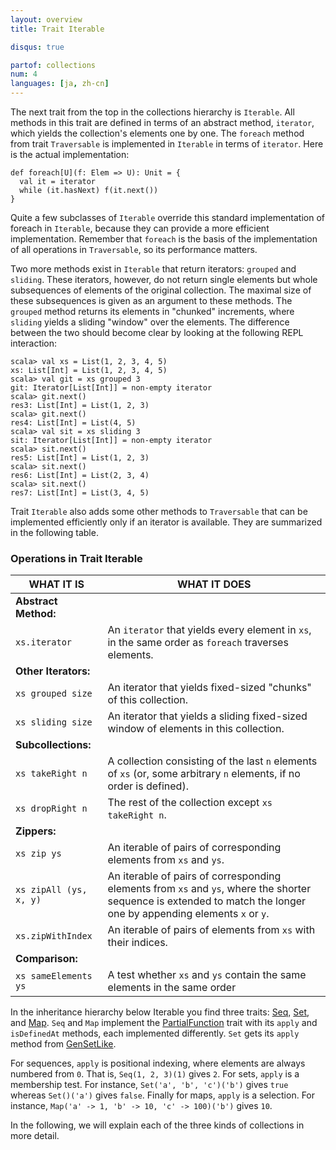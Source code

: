 ```yaml
---
layout: overview
title: Trait Iterable

disqus: true

partof: collections
num: 4
languages: [ja, zh-cn]
---
```


The next trait from the top in the collections hierarchy is `Iterable`. All methods in this trait are defined in terms of an abstract method, `iterator`, which yields the collection's elements one by one. The `foreach` method from trait `Traversable` is implemented in `Iterable` in terms of `iterator`. Here is the actual implementation:

    def foreach[U](f: Elem => U): Unit = {
      val it = iterator
      while (it.hasNext) f(it.next())
    } 

Quite a few subclasses of `Iterable` override this standard implementation of foreach in `Iterable`, because they can provide a more efficient implementation. Remember that `foreach` is the basis of the implementation of all operations in `Traversable`, so its performance matters.

Two more methods exist in `Iterable` that return iterators: `grouped` and `sliding`. These iterators, however, do not return single elements but whole subsequences of elements of the original collection. The maximal size of these subsequences is given as an argument to these methods. The `grouped` method returns its elements in "chunked" increments, where `sliding` yields a sliding "window" over the elements. The difference between the two should become clear by looking at the following REPL interaction:

    scala> val xs = List(1, 2, 3, 4, 5)
    xs: List[Int] = List(1, 2, 3, 4, 5)
    scala> val git = xs grouped 3
    git: Iterator[List[Int]] = non-empty iterator
    scala> git.next()
    res3: List[Int] = List(1, 2, 3)
    scala> git.next()
    res4: List[Int] = List(4, 5)
    scala> val sit = xs sliding 3
    sit: Iterator[List[Int]] = non-empty iterator
    scala> sit.next()
    res5: List[Int] = List(1, 2, 3)
    scala> sit.next()
    res6: List[Int] = List(2, 3, 4)
    scala> sit.next()
    res7: List[Int] = List(3, 4, 5)

Trait `Iterable` also adds some other methods to `Traversable` that can be implemented efficiently only if an iterator is available. They are summarized in the following table.

### Operations in Trait Iterable ###

| WHAT IT IS  	  	    | WHAT IT DOES				     |
| ------       	       	    | ------					     |
|  **Abstract Method:**     |						     |
|  `xs.iterator`	    |An `iterator` that yields every element in `xs`, in the same order as `foreach` traverses elements.|
|  **Other Iterators:**     |						     |
|  `xs grouped size`   	    |An iterator that yields fixed-sized "chunks" of this collection.|
|  `xs sliding size`   	    |An iterator that yields a sliding fixed-sized window of elements in this collection.|
|  **Subcollections:** 	    |						     |
|  `xs takeRight n`	    |A collection consisting of the last `n` elements of `xs` (or, some arbitrary `n` elements, if no order is defined).|
|  `xs dropRight n`	    |The rest of the collection except `xs takeRight n`.|
|  **Zippers:** 	    |						     |
|  `xs zip ys`	    	    |An iterable of pairs of corresponding elements from `xs` and `ys`.|
|  `xs zipAll (ys, x, y)`   |An iterable of pairs of corresponding elements from `xs` and `ys`, where the shorter sequence is extended to match the longer one by appending elements `x` or `y`.|
|  `xs.zipWithIndex`	    |An iterable of pairs of elements from `xs` with their indices.|
|  **Comparison:** 	    |						     |
|  `xs sameElements ys`	    |A test whether `xs` and `ys` contain the same elements in the same order|

In the inheritance hierarchy below Iterable you find three traits: [Seq](https://www.scala-lang.org/api/current/scala/collection/Seq.html), [Set](https://www.scala-lang.org/api/current/scala/collection/Set.html), and [Map](https://www.scala-lang.org/api/current/scala/collection/Map.html). `Seq` and `Map` implement the [PartialFunction](https://www.scala-lang.org/api/current/scala/PartialFunction.html) trait with its `apply` and `isDefinedAt` methods, each implemented differently. `Set` gets its `apply` method from [GenSetLike](https://www.scala-lang.org/api/current/scala/collection/GenSetLike.html).

For sequences, `apply` is positional indexing, where elements are always numbered from `0`. That is, `Seq(1, 2, 3)(1)` gives `2`. For sets, `apply` is a membership test. For instance, `Set('a', 'b', 'c')('b')` gives `true` whereas `Set()('a')` gives `false`. Finally for maps, `apply` is a selection. For instance, `Map('a' -> 1, 'b' -> 10, 'c' -> 100)('b')` gives `10`.

In the following, we will explain each of the three kinds of collections in more detail.
